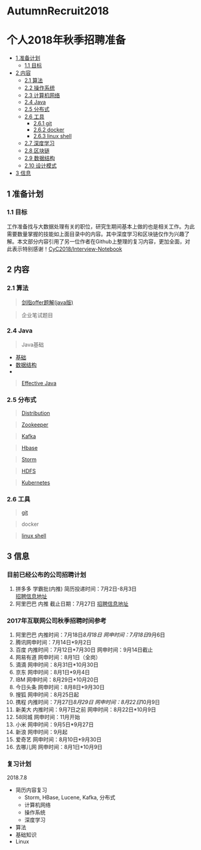 # AutumnRecruit2018
# 个人2018年秋季招聘准备

* [1 准备计划](#1)
    * [1.1 目标](#1.1)
* [2 内容](#2内容)
    * [2.1 算法](#2.1)
    * [2.2 操作系统](#2.2)
    * [2.3 计算机网络](#2.3)
    * [2.4 Java](#2.4)
    * [2.5 分布式](#2.5)
    * [2.6 工具](#2.6)
        * [2.6.1 git](#2.6.1)
        * [2.6.2 docker](#2.6.2)  
        * [2.6.3 linux shell](#2.6.3)
    * [2.7 深度学习](#2.7)
    * [2.8 区块链](#2.8)
    * [2.9 数据结构](#2.9)
    * [2.10 设计模式](#2.10)
* [3 信息](#3)

## 1 准备计划
### 1.1 目标
工作准备找与大数据处理有关的职位，研究生期间基本上做的也是相关工作。为此需要数量掌握的技能如上面目录中的内容。其中深度学习和区块链仅作为兴趣了解。本文部分内容引用了另一位作者在Github上整理的复习内容，更加全面，对此表示特别感谢！[CyC2018/Interview-Notebook](https://github.com/CyC2018/Interview-Notebook)

## 2 内容
### 2.1 算法
> [剑指offer题解(java版)](articles/剑指offer.md)

> 企业笔试题目

> 

### 2.4 Java
> Java基础

* [基础](articles/java/basic.md)
* [数据结构](articles/java/datastructure.md)
* 


> [Effective Java](articles/java/effectivejava.md)  


### 2.5 分布式
> [Distribution](articles/distribution.md)

> [Zookeeper](articles/Zookeeper.md)

> [Kafka](articles/Kafka.md)

> [Hbase](articles/Hbase.md)

> [Storm](articles/Storm.md)

> [HDFS](articles/HDFS.md)

> [Kubernetes](articles/Kubernetes.md)

### 2.6 工具
> [git](tools/git.md)

> docker 

> [linux shell](articles/linux_shell.md)



> 
## 3 信息

### 目前已经公布的公司招聘计划

1. 拼多多 学霸批(内推)  简历投递时间：7月2日-8月3日  
[招聘信息地址](https://mp.weixin.qq.com/s?__biz=MzI3MzQzMDEwNw==&mid=2247484279&idx=1&sn=ea88bdbcc4c2a7d063c6f13e2be2041f&chksm=eb222043dc55a955e42b1bbe07a1b7ef1fde0421f3873bd3fae1cfa872c505b6a4afbb59efcc&mpshare=1&scene=23&srcid=0702ucJuM0Mv4pxz5v56dNYL#rd)
2. 阿里巴巴 内推  截止日期：7月27日 
[招聘信息地址](https://www.jianshu.com/p/50ec6fd13e9c?utm_campaign=hugo&utm_medium=reader_share&utm_content=note&utm_source=weixin-timeline&from=timeline&isappinstalled=0)

### 2017年互联网公司秋季招聘时间参考

1. 阿里巴巴 内推时间：7月18日*8月18日 网申时间：7月18日*9月6日
2. 腾讯网申时间：7月14日*9月2日
3. 百度 内推时间：7月12日*7月30日 网申时间：9月14日截止
4. 网易有道 网申时间：8月1日（全岗）
5. 滴滴 网申时间：8月31日*10月30日
6. 京东 网申时间：8月1日*9月4日
7. IBM 网申时间：8月29日*10月20日
8. 今日头条 网申时间：8月8日*9月30日
9. 搜狐 网申时间：8月25日起
10. 携程 内推时间：7月27日*8月29日 网申时间：8月22日*10月9日
11. 新美大 内推时间：9月7日之前 网申时间：8月22日*10月9日
12. 58同城 网申时间：11月开始
13. 小米 网申时间：9月5日*9月27日
14. 新浪 网申时间：9月起
15. 爱奇艺 网申时间：8月10日*9月30日
16. 去哪儿网 网申时间：8月1日*10月9日


### 复习计划

2018.7.8
* 简历内容复习
    * Storm, HBase, Lucene, Kafka, 分布式
    * 计算机网络
    * 操作系统
    * 深度学习
* 算法
* 基础知识
* Linux
